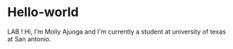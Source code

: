 # Hello-world
LAB !
Hi, I'm Molly Ajuoga and I'm currently a student at university of texas at San antonio.
